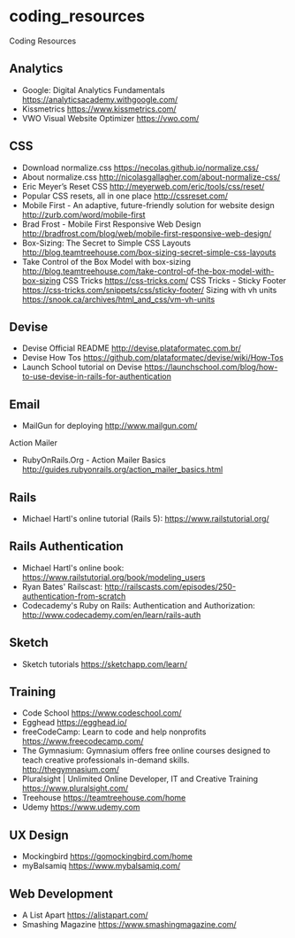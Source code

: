 # coding_resources

Coding Resources

## Analytics

* Google: Digital Analytics Fundamentals
https://analyticsacademy.withgoogle.com/
* Kissmetrics
https://www.kissmetrics.com/
* VWO Visual Website Optimizer
https://vwo.com/

## CSS

* Download normalize.css 
https://necolas.github.io/normalize.css/
* About normalize.css 
http://nicolasgallagher.com/about-normalize-css/
* Eric Meyer’s Reset CSS 
http://meyerweb.com/eric/tools/css/reset/
* Popular CSS resets, all in one place 
http://cssreset.com/
* Mobile First - An adaptive, future-friendly solution for website design 
http://zurb.com/word/mobile-first
* Brad Frost - Mobile First Responsive Web Design 
http://bradfrost.com/blog/web/mobile-first-responsive-web-design/
* Box-Sizing: The Secret to Simple CSS Layouts 
http://blog.teamtreehouse.com/box-sizing-secret-simple-css-layouts
* Take Control of the Box Model with box-sizing 
http://blog.teamtreehouse.com/take-control-of-the-box-model-with-box-sizing
CSS Tricks
https://css-tricks.com/
CSS Tricks - Sticky Footer
https://css-tricks.com/snippets/css/sticky-footer/
Sizing with vh units
https://snook.ca/archives/html_and_css/vm-vh-units

## Devise

* Devise Official README 
http://devise.plataformatec.com.br/
* Devise How Tos 
https://github.com/plataformatec/devise/wiki/How-Tos
* Launch School tutorial on Devise 
https://launchschool.com/blog/how-to-use-devise-in-rails-for-authentication

## Email

* MailGun for deploying 
http://www.mailgun.com/

Action Mailer
* RubyOnRails.Org - Action Mailer Basics 
http://guides.rubyonrails.org/action_mailer_basics.html

## Rails

* Michael Hartl's online tutorial (Rails 5): 
https://www.railstutorial.org/

## Rails Authentication
* Michael Hartl's online book: 
https://www.railstutorial.org/book/modeling_users
* Ryan Bates' Railscast: 
http://railscasts.com/episodes/250-authentication-from-scratch
* Codecademy's Ruby on Rails: Authentication and Authorization: 
http://www.codecademy.com/en/learn/rails-auth

## Sketch

* Sketch tutorials
https://sketchapp.com/learn/

## Training

* Code School
https://www.codeschool.com/
* Egghead
https://egghead.io/
* freeCodeCamp: Learn to code and help nonprofits
https://www.freecodecamp.com/
* The Gymnasium: Gymnasium offers free online courses designed to teach creative professionals in-demand skills.
http://thegymnasium.com/
* Pluralsight | Unlimited Online Developer, IT and Creative Training
https://www.pluralsight.com/
* Treehouse
https://teamtreehouse.com/home
* Udemy
https://www.udemy.com

## UX Design
* Mockingbird 
https://gomockingbird.com/home
* myBalsamiq 
https://www.mybalsamiq.com/

## Web Development
* A List Apart
https://alistapart.com/
* Smashing Magazine
https://www.smashingmagazine.com/
